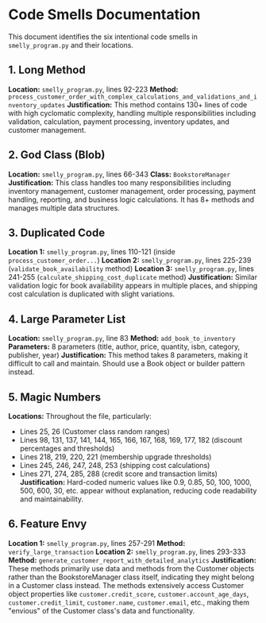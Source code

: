 # Code Smells Documentation

This document identifies the six intentional code smells in `smelly_program.py` and their locations.

## 1. Long Method
**Location:** `smelly_program.py`, lines 92-223
**Method:** `process_customer_order_with_complex_calculations_and_validations_and_inventory_updates`
**Justification:** This method contains 130+ lines of code with high cyclomatic complexity, handling multiple responsibilities including validation, calculation, payment processing, inventory updates, and customer management.

## 2. God Class (Blob)
**Location:** `smelly_program.py`, lines 66-343
**Class:** `BookstoreManager`
**Justification:** This class handles too many responsibilities including inventory management, customer management, order processing, payment handling, reporting, and business logic calculations. It has 8+ methods and manages multiple data structures.

## 3. Duplicated Code
**Location 1:** `smelly_program.py`, lines 110-121 (inside `process_customer_order...`)
**Location 2:** `smelly_program.py`, lines 225-239 (`validate_book_availability` method)
**Location 3:** `smelly_program.py`, lines 241-255 (`calculate_shipping_cost_duplicate` method)
**Justification:** Similar validation logic for book availability appears in multiple places, and shipping cost calculation is duplicated with slight variations.

## 4. Large Parameter List
**Location:** `smelly_program.py`, line 83
**Method:** `add_book_to_inventory`
**Parameters:** 8 parameters (title, author, price, quantity, isbn, category, publisher, year)
**Justification:** This method takes 8 parameters, making it difficult to call and maintain. Should use a Book object or builder pattern instead.

## 5. Magic Numbers
**Locations:** Throughout the file, particularly:
- Lines 25, 26 (Customer class random ranges)
- Lines 98, 131, 137, 141, 144, 165, 166, 167, 168, 169, 177, 182 (discount percentages and thresholds)
- Lines 218, 219, 220, 221 (membership upgrade thresholds)
- Lines 245, 246, 247, 248, 253 (shipping cost calculations)
- Lines 271, 274, 285, 288 (credit score and transaction limits)
**Justification:** Hard-coded numeric values like 0.9, 0.85, 50, 100, 1000, 500, 600, 30, etc. appear without explanation, reducing code readability and maintainability.

## 6. Feature Envy
**Location 1:** `smelly_program.py`, lines 257-291
**Method:** `verify_large_transaction`
**Location 2:** `smelly_program.py`, lines 293-333
**Method:** `generate_customer_report_with_detailed_analytics`
**Justification:** These methods primarily use data and methods from the Customer objects rather than the BookstoreManager class itself, indicating they might belong in a Customer class instead. The methods extensively access Customer object properties like `customer.credit_score`, `customer.account_age_days`, `customer.credit_limit`, `customer.name`, `customer.email`, etc., making them "envious" of the Customer class's data and functionality.
